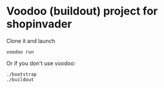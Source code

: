 # Voodoo (buildout) project for shopinvader

Clone it and launch

```voodoo run```

Or if you don't use voodoo:

```
./bootstrap
./buildout
```
